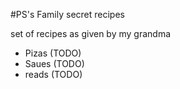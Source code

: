 #PS's Family secret recipes

set of recipes as given by my grandma

* Pizas (TODO)
* Saues (TODO)
* reads (TODO)